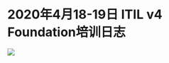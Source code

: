 # 2020年4月18-19日 ITIL v4 Foundation培训日志

![](https://github.com/jiangxianlou/ITIL4/blob/master/Flash%20Card%20for%20ITIL4/20200418%20v4%20training.png?raw=ture)
